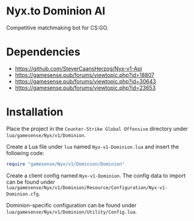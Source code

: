 # Nyx.to Dominion AI
Competitive matchmaking bot for CS:GO.

# Dependencies
- https://github.com/SteyerCaansHerzog/Nyx-v1-Api
- https://gamesense.pub/forums/viewtopic.php?id=18807
- https://gamesense.pub/forums/viewtopic.php?id=30643
- https://gamesense.pub/forums/viewtopic.php?id=23653

# Installation
Place the project in the `Counter-Strike Global Offensive` directory under `lua/gamesense/Nyx/v1/Dominion`.

Create a Lua file under `lua` named `Nyx-v1-Dominion.lua` and insert the following code:
```lua
require "gamesense/Nyx/v1/Dominion/Dominion"
```

Create a client config named `Nyx-v1-Dominion`. The config data to import can be found under `lua/gamesense/Nyx/v1/Dominion/Resource/Configuration/Nyx-v1-Dominion.cfg`.

Dominion-specific configuration can be found under `lua/gamesense/Nyx/v1/Dominion/Utility/Config.lua`.
